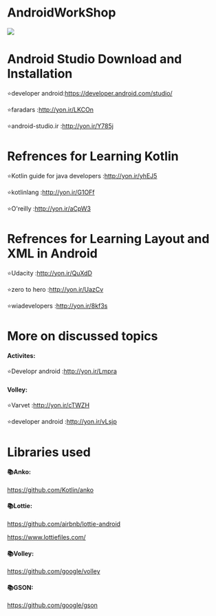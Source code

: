 # AndroidWorkShop
![](https://developer.android.com/static/images/kotlin/hero.svg)


# Android Studio Download and Installation

:star:developer android:https://developer.android.com/studio/

:star:faradars :http://yon.ir/LKCOn

:star:android-studio.ir :http://yon.ir/Y785j

# Refrences for Learning Kotlin
:star:Kotlin guide for java developers :http://yon.ir/yhEJ5

:star:kotlinlang :http://yon.ir/G1OFf

:star:O'reilly :http://yon.ir/aCpW3

# Refrences for Learning Layout and XML in Android
:star:Udacity :http://yon.ir/QuXdD

:star:zero to hero :http://yon.ir/UazCv

:star:wiadevelopers :http://yon.ir/8kf3s

# More on discussed topics
#### Activites:

:star:Developr android :http://yon.ir/Lmpra

#### Volley:

:star:Varvet :http://yon.ir/cTWZH

:star:developer android :http://yon.ir/vLsjp

# Libraries used
#### :books:Anko:

https://github.com/Kotlin/anko

#### :books:Lottie:

https://github.com/airbnb/lottie-android

https://www.lottiefiles.com/

#### :books:Volley:

https://github.com/google/volley

#### :books:GSON:

https://github.com/google/gson


